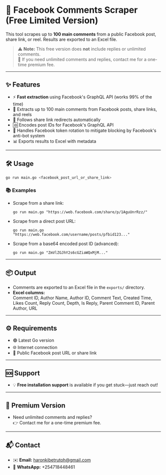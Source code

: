 # 🚀 Facebook Comments Scraper (Free Limited Version)

This tool scrapes up to **100 main comments** from a public Facebook post, share link, or reel. Results are exported to an Excel file.

> ⚠️ **Note:** This free version does **not** include replies or unlimited comments.  
> 💎 If you need unlimited comments and replies, contact me for a one-time premium fee.

---

## ✨ Features

- ⚡ **Fast extraction** using Facebook's GraphQL API (works 99% of the time)
- 📝 Extracts up to 100 main comments from Facebook posts, share links, and reels
- 🔗 Follows share link redirects automatically
- 🆔 Encodes post IDs for Facebook's GraphQL API
- 🔄 Handles Facebook token rotation to mitigate blocking by Facebook's anti-bot system
- 📊 Exports results to Excel with metadata

---

## 🛠️ Usage

```bash
go run main.go <facebook_post_url_or_share_link>
```

### 📚 Examples

- Scrape from a share link:
  ```
  go run main.go "https://web.facebook.com/share/p/1AguUnrRzz/"
  ```
- Scrape from a direct post URL:
  ```
  go run main.go "https://web.facebook.com/username/posts/pfbid123..."
  ```
- Scrape from a base64 encoded post ID (advanced):
  ```
  go run main.go "ZmVlZGJhY2s6cGZiaWQxMjM..."
  ```

---

## 📦 Output

- Comments are exported to an Excel file in the `exports/` directory.
- **Excel columns:**  
  Comment ID, Author Name, Author ID, Comment Text, Created Time, Likes Count, Reply Count, Depth, Is Reply, Parent Comment ID, Parent Author, URL

---

## ⚙️ Requirements

- 🟢 Latest Go version
- 🌐 Internet connection
- 🔗 Public Facebook post URL or share link

---

## 🆘 Support

- 💡 **Free installation support** is available if you get stuck—just reach out!

---

## 💎 Premium Version

- Need unlimited comments and replies?  
  👉 Contact me for a one-time premium fee.

---

## 📬 Contact

- ✉️ **Email:** haronkibetrutoh@gmail.com
- 📱 **WhatsApp:** +254718448461
